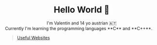 # <div align="center">Hello World 👋</div>

<div align="center">I'm Valentin and 14 yo austrian 🇦🇹</div>
Currently I'm learning the programming languages **C** and **C++**.


> [Useful Websites](USEFULWEBSITES.md)
